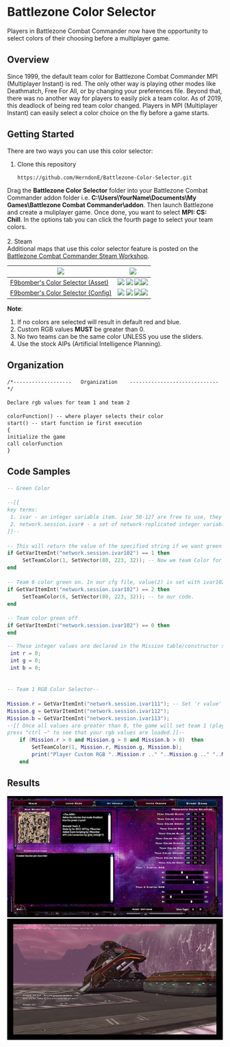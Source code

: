 # Battlezone Color Selector
Players in Battlezone Combat Commander now have the opportunity to select colors of their choosing before a multiplayer game.

## Overview
Since 1999, the default team color for Battlezone Combat Commander MPI (Multiplayer Instant) is red. The only other way is playing other modes like Deathmatch, Free For All, or by changing your preferences file. Beyond that, there was no another way for players to easily pick a team color. As of 2019, this deadlock of being red team color changed. Players in MPI (Multiplayer Instant) can easily select a color choice on the fly before a game starts.

## Getting Started

There are two ways you can use this color selector:

1. Clone this repository
    ```bash
    https://github.com/HerndonE/Battlezone-Color-Selector.git
    ```
Drag the **Battlezone Color Selector** folder into your Battlezone Combat Commander addon folder i.e.
**C:\Users\YourName\Documents\My Games\Battlezone Combat Commander\addon**. Then launch Battlezone and create
a muliplayer game. Once done, you want to select **MPI: CS: Chill**. In the options tab you can click the fourth page
to select your team colors.<br>     
2. Steam <br>
Additional maps that use this color selector feature is posted on the [Battlezone Combat Commander Steam Workshop](https://steamcommunity.com/app/624970/workshop/).

| <a href="Steam"/> <img src="https://img.shields.io/badge/STEAM WORKSHOP ITEM%20-%232B2F33.svg?&style=for-the-badge&logo=steam&ogoColor=white"/></a>  | <a href="Steam"/> <img src="https://img.shields.io/badge/STEAM STATISTICS%20-%232B2F33.svg?&style=for-the-badge&logo=steam&ogoColor=white"/></a> |
| ------------- |:-------------:|
| [F9bomber's Color Selector (Asset)](https://steamcommunity.com/sharedfiles/filedetails/?id=1851404655&searchtext=)|![](https://img.shields.io/steam/views/1851404655?logo=steam) ![](https://img.shields.io/steam/subscriptions/1851404655?logo=steam) ![](https://img.shields.io/steam/favorites/1851404655?logo=steam)![](https://img.shields.io/steam/downloads/1851404655?logo=steam)|
| [F9bomber's Color Selector (Config)](https://steamcommunity.com/sharedfiles/filedetails/?id=1851090665&searchtext=)|![](https://img.shields.io/steam/views/1851090665?logo=steam) ![](https://img.shields.io/steam/subscriptions/1851090665?logo=steam) ![](https://img.shields.io/steam/favorites/1851090665?logo=steam)![](https://img.shields.io/steam/downloads/1851090665?logo=steam)|

**Note**:
1. If no colors are selected will result in default red and blue.
2. Custom RGB values **MUST** be greater than 0.
3. No two teams can be the same color UNLESS you use the sliders.
4. Use the stock AIPs (Artificial Intelligence Planning).

## Organization
```
/*-------------------	Organization	-----------------------------*/
		
Declare rgb values for team 1 and team 2 

colorFunction() -- where player selects their color
start() -- start function ie first execution
{
initialize the game
call colorFunction
}

```
## Code Samples

```lua
-- Green Color
 
--[[
key terms: 
 1. ivar - an integer variable item. ivar 50-127 are free to use, they rest have been used in game.
 2. network.session.ivar# - a set of network-replicated integer variable items (for configuring various network session settings)
]]--

-- This will return the value of the specified string if we want green turned on.
if GetVarItemInt("network.session.ivar102") == 1 then 
     SetTeamColor(1, SetVector(80, 223, 32)); -- Now we team Color for the team 1 (player) of a Vector in rgb values
end

-- Team 6 color green on. In our cfg file, value(2) is set with ivar102 so it can talk
if GetVarItemInt("network.session.ivar102") == 2 then
     SetTeamColor(6, SetVector(80, 223, 32)); -- to our code.
end

-- Team color green off
if GetVarItemInt("network.session.ivar102") == 0 then
end  
```  

```lua
-- These integer values are declared in the Mission table/constructor set our rgb values at 0. The maps .inf file will set our min/max at 0 and 255 for the slider.
 int r = 0;
 int g = 0;
 int b = 0;
	

-- Team 1 RGB Color Selector--

Mission.r = GetVarItemInt("network.session.ivar111"); -- Set 'r value' to an ivar#
Mission.g = GetVarItemInt("network.session.ivar112");
Mission.b = GetVarItemInt("network.session.ivar113");
--[[ Once all values are greater than 0, the game will set team 1 (player) custom rgb selection. Once the game is loaded you can 
press "ctrl ~" to see that your rgb values are loaded.]]--
	if (Mission.r > 0 and Mission.g > 0 and Mission.b > 0)  then
		SetTeamColor(1, Mission.r, Mission.g, Mission.b);
		print("Player Custom RGB "..Mission.r .." "..Mission.g .." "..Mission.b);
	end											  
```
## Results
<p align="center">
  <img src="https://github.com/HerndonE/Battlezone-Color-Selector/blob/master/Visuals/ConfigurationScreen.jpg"/>
  <img src="https://github.com/HerndonE/Battlezone-Color-Selector/blob/master/Visuals/ColorGif.gif"/>
</p>
